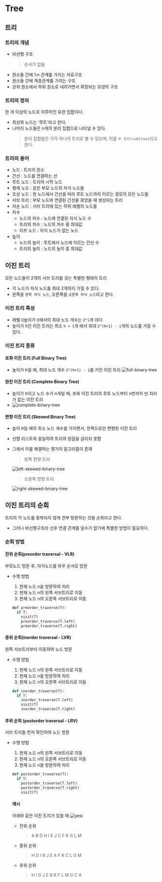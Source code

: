 # Tree
## 트리
### 트리의 개념
- 비선형 구조
  > 순서가 없음
- 원소들 간에 1:n 관계를 가지는 자료구조
- 원소들 간에 계층관계를 가지는 구조
- 상위 원소에서 하위 원소로 내려가면서 확장되는 모양의 구조

### 트리의 정의
한 개 이상의 노드로 이루어진 유한 집합이다.
- 최상위 노드는 '루트'라고 한다.
- 나머지 노드들은 n개의 분리 집합으로 나타낼 수 있다.
  > 분리 집합들은 각각 하나의 트리로 볼 수 있으며, 이를 `부 트리(subtree)`라고 한다.

### 트리의 용어
- 노드 : 트리의 원소
- 간선 : 노드를 연결하는 선
- 루트 노드 : 트리의 시작 노드
- 형제 노드 : 같은 부모 노드의 자식 노드들
- 조상 노드 : 한 노드에서 간선을 따라 루트 노드까지 이르는 경로의 모든 노드들
- 서브 트리 : 부모 노드와 연결된 간선을 끊었을 때 생성되는 트리
- 자손 노드 : 서브 트리에 있는 하위 레벨의 노드들
- 차수
  - 노드의 차수 : 노드에 연결된 자식 노드 수
  - 트리의 차수 : 노드의 차수 중 최대값
  - 리프 노드 : 자식 노드가 없는 노드
- 높이
  - 노드의 높이 : 루트에서 노드에 이르는 간선 수
  - 트리의 높이 : 노드의 높이 중 최대값

## 이진 트리
모든 노드들이 2개의 서브 트리를 갖는 특별한 형태의 트리
- 각 노드가 자식 노드를 최대 2개까지 가질 수 있다.
- 왼쪽을 `왼쪽 자식 노드`, 오른쪽을 `오른쪽 자식 노드`라고 한다.

### 이진 트리 특성
- 레벨 i(높이가 i)에서의 최대 노드 개수는 `2^i`개 이다.
- 높이가 h인 이진 트리는 최소 `h + 1`개 에서 최대 `2^(h+1) - 1`개의 노드를 가질 수 있다.

### 이진 트리 종류
  #### 포화 이진 트리 (Full Binary Tree)
  - 높이가 h일 때, 최대 노드 개수 `2^(h+1) - 1`를 가진 이진 트리
  ![full-binary-tree](./image/FBT.PNG)

  #### 완전 이진 트리 (Complete Binary Tree)
  - 높이가 h이고 노드 수가 n개일 때, 포화 이진 트리의 루트 노드부터 n번까지 빈 자리가 없는 이진 트리
  - ![complete-binary-tree](./image/CBT.PNG)
  
  #### 편향 이진 트리 (Skewed Binary Tree)
  - 높이 h일 때의 최소 노드 개수를 가지면서, 한쪽으로만 편향된 이진 트리
  - 선형 리스트와 동일하여 트리의 장점을 살리지 못함
  - 그래서 이를 해결하는 몇가지 알고리즘이 존재
    > 왼쪽 편향 트리

    ![left-skewed-binary-tree](./image/LSBT.PNG)

    > 오른쪽 편향 트리

    ![right-skewed-binary-tree](./image/RSBT.PNG)

## 이진 트리의 순회
트리의 각 노드를 중복되지 않게 전부 방문하는 것을 순회라고 한다.
- 그러나 비선형구조라 선후 연결 관계를 알수가 없기에 특별한 방법이 필요하다.
  
### 순회 방법
  #### 전위 순회(preorder traversal - VLR)
  부모노드 방문 후, 자식노드를 좌우 순서로 방문
  
  - 수행 방법
    
    1. 현재 노드 n을 방문하여 처리
    2. 현재 노드 n의 왼쪽 서브트리로 이동
    3. 현재 노드 n의 오른쪽 서브트리로 이동
    ```python
    def preorder_traverse(T):
      if T:
        visit(T)
        preorder_traverse(T.left)
        preorder_traverse(T.right)
    ```

  #### 중위 순회(inorder traversal - LVR)
  왼쪽 서브트리부터 이동하여 노드 방문

  - 수행 방법
  
    1. 현재 노드 n의 왼쪽 서브트리로 이동
    2. 현재 노드 n을 방문하여 처리
    3. 현재 노드 n의 오른쪽 서브트리로 이동
    ```python
    def inorder_traverse(T):
      if T:
        inorder_traverse(T.left)
        visit(T)
        inorder_traverse(T.right)
    ```

  #### 후위 순회 (postorder traversal - LRV)
  서브 트리들 먼저 확인하여 노드 방문

  - 수행 방법
    
    1. 현재 노드 n의 왼쪽 서브트리로 이동
    2. 현재 노드 n의 오른쪽 서브트리로 이동
    3. 현재 노드 n을 방문하여 처리
    ```python
    def postorder_traverse(T):
      if T:
        postorder_traverse(T.left)
        postorder_traverse(T.right)
        visit(T)
    ```

    #### 예시
    아래와 같은 이진 트리가 있을 때
    ![yesi](./image/yesi_tree.PNG)
    - 전위 순위
      > A B D H I E J C F K G L M
    - 중위 순위
      > H D I B J E A F K C L G M
    - 후위 순위
      > H I D J E B K F L M G C A
